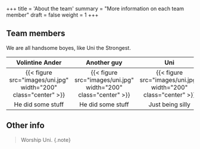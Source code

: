 +++
title = 'About the team'
summary = "More information on each team member"
draft = false
weight = 1
+++

## Team members

We are all handsome boyes, like Uni the Strongest.


| Volintine Ander  | Another guy | Uni |
|:-:|:-:|:-:|
| {{< figure src="images/uni.jpg" width="200" class="center" >}} | {{< figure src="images/uni.jpg" width="200" class="center" >}} | {{< figure src="images/uni.jpg" width="200" class="center" >}} |
| He did some stuff | He did some stuff | Just being silly |


## Other info

> Worship Uni.
{.note}
